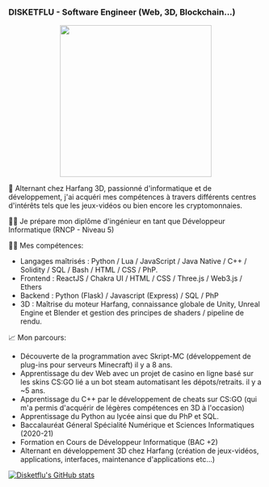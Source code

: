 ### DISKETFLU - Software Engineer (Web, 3D, Blockchain...)

<div id="header" align="center">
  <img src="https://media4.giphy.com/media/frNC8HLtwZjOLLPbV7/giphy.gif?cid=ecf05e47cha704zhudyi08fbtj8n9dcz5hn1j40lxitlaawk&rid=giphy.gif" width="300"/>
</div>

🧙 Alternant chez Harfang 3D, passionné d'informatique et de développement, j'ai acquéri mes compétences à travers différents centres d'intérêts tels que les jeux-vidéos ou bien encore les cryptomonnaies.

👨‍🎓 Je prépare mon diplôme d'ingénieur en tant que Développeur Informatique (RNCP - Niveau 5)

👨‍💻 Mes compétences:
- Langages maîtrisés : Python / Lua / JavaScript / Java Native / C++ / Solidity / SQL / Bash / HTML / CSS / PhP.
- Frontend : ReactJS / Chakra UI / HTML / CSS / Three.js / Web3.js / Ethers
- Backend : Python (Flask) / Javascript (Express) / SQL / PhP
- 3D : Maîtrise du moteur Harfang, connaissance globale de Unity, Unreal Engine et Blender et gestion des principes de shaders / pipeline de rendu.
       

📈 Mon parcours:
- Découverte de la programmation avec Skript-MC (développement de plug-ins pour serveurs Minecraft) il y a 8 ans.
- Apprentissage du dev Web avec un projet de casino en ligne basé sur les skins CS:GO lié a un bot steam automatisant les dépots/retraits. il y a ~5 ans.
- Apprentissage du C++ par le développement de cheats sur CS:GO (qui m'a permis d'acquérir de légères compétences en 3D à l'occasion)
- Apprentissage du Python au lycée ainsi que du PhP et SQL.
- Baccalauréat Géneral Spécialité Numérique et Sciences Informatiques (2020-21)
- Formation en Cours de Développeur Informatique (BAC +2)
- Alternant en développement 3D chez Harfang (création de jeux-vidéos, applications, interfaces, maintenance d'applications etc...)

[![Disketflu's GitHub stats](https://github-readme-stats.vercel.app/api?username=disketflu&show_icons=true&theme=blue-green)](https://github.com/disketflu/github-readme-stats)
